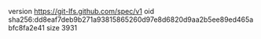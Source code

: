 version https://git-lfs.github.com/spec/v1
oid sha256:dd8eaf7deb9b271a93815865260d97e8d6820d9aa2b5ee89ed465abfc8fa2e41
size 3931
